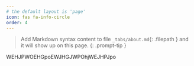 ```yaml
---
# the default layout is 'page'
icon: fas fa-info-circle
order: 4
---
```


> Add Markdown syntax content to file `_tabs/about.md`{: .filepath } and it will show up on this page.
{: .prompt-tip }

WEHJPWOEHGpoEWJHGJWPOhjWEJHPJpo
